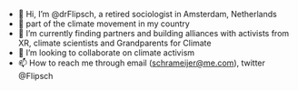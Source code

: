 - 👋 Hi, I’m @drFlipsch, a retired sociologist in Amsterdam, Netherlands
- 👀 part of the climate movement in my country
- 🌱 I’m currently finding partners and building alliances with activists from XR, climate scientists and Grandparents for Climate  
- 💞️ I’m looking to collaborate on climate activism
- 📫 How to reach me through email (schrameijer@me.com), twitter @Flipsch  

<!---
drFlipsch/drFlipsch is a ✨ special ✨ repository because its `README.md` (this file) appears on your GitHub profile.
You can click the Preview link to take a look at your changes.
--->
